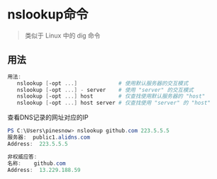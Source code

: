 # nslookup命令

> 类似于 Linux 中的 dig 命令

## 用法
```powershell
用法:
   nslookup [-opt ...]             # 使用默认服务器的交互模式
   nslookup [-opt ...] - server    # 使用 "server" 的交互模式
   nslookup [-opt ...] host        # 仅查找使用默认服务器的 "host"
   nslookup [-opt ...] host server # 仅查找使用 "server" 的 "host"
```

查看DNS记录的网址对应的IP
```powershell
PS C:\Users\pinesnow> nslookup github.com 223.5.5.5
服务器:  public1.alidns.com
Address:  223.5.5.5

非权威应答:
名称:    github.com
Address:  13.229.188.59
```